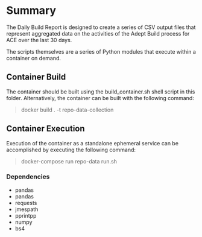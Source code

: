 # Summary

The Daily Build Report is designed to create a series of CSV output files that represent aggregated data on the activities of the Adept Build process for ACE over the last 30 days.

The scripts themselves are a series of Python modules that execute within a container on demand.

## Container Build

The container should be built using the build_container.sh shell script in this folder. Alternatively, the container can be built with the following command:

> docker build . -t repo-data-collection

## Container Execution

Execution of the container as a standalone ephemeral service can be accomplished by executing the following command:

> docker-compose run repo-data run.sh

### Dependencies
- pandas
- pandas
- requests
- jmespath
- pprintpp
- numpy
- bs4